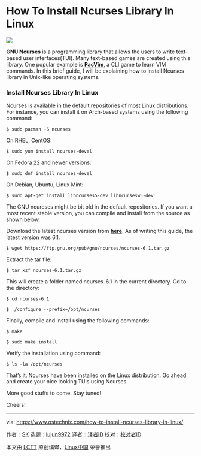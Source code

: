 How To Install Ncurses Library In Linux
======
![](https://www.ostechnix.com/wp-content/uploads/2018/05/install-ncurses-720x340.png)

**GNU Ncurses** is a programming library that allows the users to write text-based user interfaces(TUI). Many text-based games are created using this library. One popular example is [**PacVim**][1], a CLI game to learn VIM commands. In this brief guide, I will be explaining how to install Ncurses library in Unix-like operating systems.

### Install Ncurses Library In Linux

Ncurses is available in the default repositories of most Linux distributions. For instance, you can install it on Arch-based systems using the following command:
```
$ sudo pacman -S ncurses

```

On RHEL, CentOS:
```
$ sudo yum install ncurses-devel

```

On Fedora 22 and newer versions:
```
$ sudo dnf install ncurses-devel

```

On Debian, Ubuntu, Linux Mint:
```
$ sudo apt-get install libncurses5-dev libncursesw5-dev

```

The GNU ncureses might be bit old in the default repositories. If you want a most recent stable version, you can compile and install from the source as shown below.

Download the latest ncurses version from [**here**][2]. As of writing this guide, the latest version was 6.1.
```
$ wget https://ftp.gnu.org/pub/gnu/ncurses/ncurses-6.1.tar.gz

```

Extract the tar file:
```
$ tar xzf ncurses-6.1.tar.gz

```

This will create a folder named ncurses-6.1 in the current directory. Cd to the directory:
```
$ cd ncurses-6.1

$ ./configure --prefix=/opt/ncurses

```

Finally, compile and install using the following commands:
```
$ make

$ sudo make install

```

Verify the installation using command:
```
$ ls -la /opt/ncurses

```

That’s it. Ncurses have been installed on the Linux distribution. Go ahead and create your nice looking TUIs using Ncurses.

More good stuffs to come. Stay tuned!

Cheers!



--------------------------------------------------------------------------------

via: https://www.ostechnix.com/how-to-install-ncurses-library-in-linux/

作者：[SK][a]
选题：[lujun9972](https://github.com/lujun9972)
译者：[译者ID](https://github.com/译者ID)
校对：[校对者ID](https://github.com/校对者ID)

本文由 [LCTT](https://github.com/LCTT/TranslateProject) 原创编译，[Linux中国](https://linux.cn/) 荣誉推出

[a]:https://www.ostechnix.com/author/sk/
[1]:https://www.ostechnix.com/pacvim-a-cli-game-to-learn-vim-commands/
[2]:https://ftp.gnu.org/pub/gnu/ncurses/
